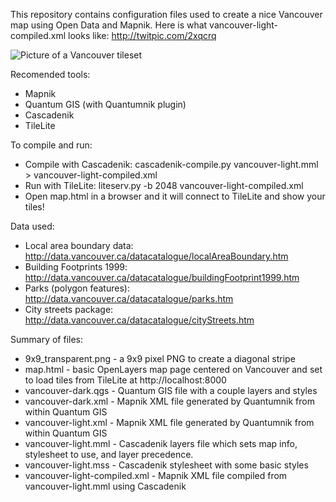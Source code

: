 This repository contains configuration files used to create a nice Vancouver map using Open Data and Mapnik. Here is what vancouver-light-compiled.xml looks like: http://twitpic.com/2xqcrq

![Picture of a Vancouver
tileset](http://s3.amazonaws.com/twitpic/photos/large/177589286.png?AWSAccessKeyId=0ZRYP5X5F6FSMBCCSE82&Expires=1299009445&Signature=vtDNnMu26lAm24I6Or8B6ZNxXEo%3D)

Recomended tools:

* Mapnik
* Quantum GIS (with Quantumnik plugin)
* Cascadenik
* TileLite

To compile and run:

* Compile with Cascadenik: cascadenik-compile.py vancouver-light.mml > vancouver-light-compiled.xml
* Run with TileLite: liteserv.py -b 2048 vancouver-light-compiled.xml
* Open map.html in a browser and it will connect to TileLite and show your tiles!

Data used:

* Local area boundary data: http://data.vancouver.ca/datacatalogue/localAreaBoundary.htm
* Building Footprints 1999: http://data.vancouver.ca/datacatalogue/buildingFootprint1999.htm
* Parks (polygon features): http://data.vancouver.ca/datacatalogue/parks.htm
* City streets package: http://data.vancouver.ca/datacatalogue/cityStreets.htm

Summary of files:

* 9x9\_transparent.png - a 9x9 pixel PNG to create a diagonal stripe
* map.html - basic OpenLayers map page centered on Vancouver and set to load tiles from TileLite at http://localhost:8000
* vancouver-dark.qgs - Quantum GIS file with a couple layers and styles
* vancouver-dark.xml - Mapnik XML file generated by Quantumnik from within Quantum GIS
* vancouver-light.xml - Mapnik XML file generated by Quantumnik from within Quantum GIS
* vancouver-light.mml - Cascadenik layers file which sets map info, stylesheet to use, and layer precedence.
* vancouver-light.mss - Cascadenik stylesheet with some basic styles
* vancouver-light-compiled.xml - Mapnik XML file compiled from vancouver-light.mml using Cascadenik
